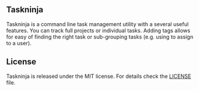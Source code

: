 ## Taskninja

Taskninja is a command line task management utility with a several useful features. You can track full projects or individual tasks. Adding tags allows for easy of finding the right task or sub-grouping tasks (e.g. using to assign to a user).

## License

Taskninja is released under the MIT license.
For details check the [LICENSE](LICENSE) file.